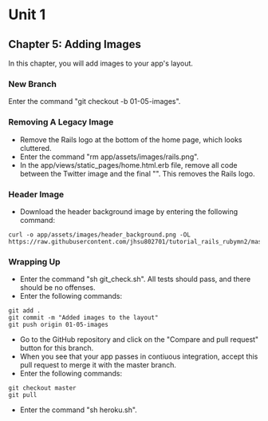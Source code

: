 # Unit 1
## Chapter 5: Adding Images

In this chapter, you will add images to your app's layout.

### New Branch
Enter the command "git checkout -b 01-05-images".

### Removing A Legacy Image
* Remove the Rails logo at the bottom of the home page, which looks cluttered.
* Enter the command "rm app/assets/images/rails.png".
* In the app/views/static_pages/home.html.erb file, remove all code between the Twitter image and the final "</div>".  This removes the Rails logo.

### Header Image
* Download the header background image by entering the following command:
```
curl -o app/assets/images/header_background.png -OL https://raw.githubusercontent.com/jhsu802701/tutorial_rails_rubymn2/master/images/header_background.png
```

### Wrapping Up
* Enter the command "sh git_check.sh".  All tests should pass, and there should be no offenses.
* Enter the following commands:
```
git add .
git commit -m "Added images to the layout"
git push origin 01-05-images
```
* Go to the GitHub repository and click on the "Compare and pull request" button for this branch.
* When you see that your app passes in contiuous integration, accept this pull request to merge it with the master branch.
* Enter the following commands:
```
git checkout master
git pull
```
* Enter the command "sh heroku.sh".
